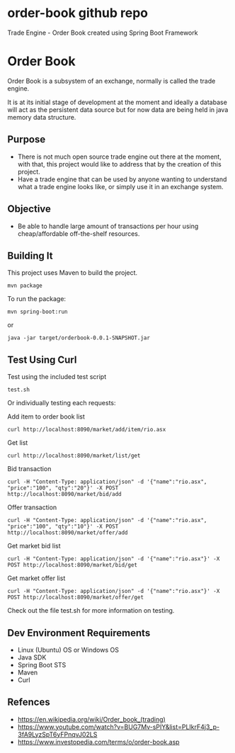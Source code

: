 # order-book github repo
Trade Engine - Order Book created using Spring Boot Framework

# Order Book
Order Book is a subsystem of an exchange, normally is called the trade engine.

It is at its initial stage of development at the moment and ideally a database will act as the persistent data source but for now data are being held in java memory data structure.

## Purpose

- There is not much open source trade engine out there at the moment, with that, this project would like to address that by the creation of this project.
- Have a trade engine that can be used by anyone wanting to understand what a trade engine looks like, or simply use it in an exchange system.

## Objective

- Be able to handle large amount of transactions per hour using cheap/affordable off-the-shelf resources.

## Building It

This project uses Maven to build the project.

```
mvn package
```

To run the package:

```
mvn spring-boot:run
```

or

```
java -jar target/orderbook-0.0.1-SNAPSHOT.jar
```


## Test Using Curl

Test using the included test script 
```
test.sh
```

Or individually testing each requests:

Add item to order book list
```
curl http://localhost:8090/market/add/item/rio.asx
```

Get list
```
curl http://localhost:8090/market/list/get
```

Bid transaction
```
curl -H "Content-Type: application/json" -d '{"name":"rio.asx", "price":"100", "qty":"20"}' -X POST http://localhost:8090/market/bid/add
```

Offer transaction
```
curl -H "Content-Type: application/json" -d '{"name":"rio.asx", "price":"100", "qty":"10"}' -X POST http://localhost:8090/market/offer/add
```


Get market bid list
```
curl -H "Content-Type: application/json" -d '{"name":"rio.asx"}' -X POST http://localhost:8090/market/bid/get
```

Get market offer list
```
curl -H "Content-Type: application/json" -d '{"name":"rio.asx"}' -X POST http://localhost:8090/market/offer/get
```

Check out the file test.sh for more information on testing.

## Dev Environment Requirements

- Linux (Ubuntu) OS or Windows OS 
- Java SDK
- Spring Boot STS
- Maven
- Curl



## Refences

- https://en.wikipedia.org/wiki/Order_book_(trading)
- https://www.youtube.com/watch?v=BUG7Mv-sPIY&list=PLIkrF4j3_p-3fA9LyzSpT6yFPnqvJ02LS
- https://www.investopedia.com/terms/o/order-book.asp
